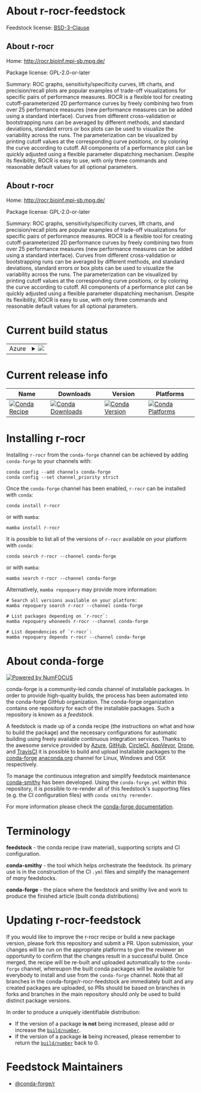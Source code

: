 About r-rocr-feedstock
======================

Feedstock license: [BSD-3-Clause](https://github.com/conda-forge/r-rocr-feedstock/blob/main/LICENSE.txt)


About r-rocr
------------

Home: http://rocr.bioinf.mpi-sb.mpg.de/

Package license: GPL-2.0-or-later

Summary: ROC graphs, sensitivity/specificity curves, lift charts, and precision/recall plots are popular examples of trade-off visualizations for specific pairs of performance measures. ROCR is a flexible tool for creating cutoff-parameterized 2D performance curves by freely combining two from over 25 performance measures (new performance measures can be added using a standard interface). Curves from different cross-validation or bootstrapping runs can be averaged by different methods, and standard deviations, standard errors or box plots can be used to visualize the variability across the runs. The parameterization can be visualized by printing cutoff values at the corresponding curve positions, or by coloring the curve according to cutoff. All components of a performance plot can be quickly adjusted using a flexible parameter dispatching mechanism. Despite its flexibility, ROCR is easy to use, with only three commands and reasonable default values for all optional parameters.

About r-rocr
------------

Home: http://rocr.bioinf.mpi-sb.mpg.de/

Package license: GPL-2.0-or-later

Summary: ROC graphs, sensitivity/specificity curves, lift charts, and precision/recall plots are popular examples of trade-off visualizations for specific pairs of performance measures. ROCR is a flexible tool for creating cutoff-parameterized 2D performance curves by freely combining two from over 25 performance measures (new performance measures can be added using a standard interface). Curves from different cross-validation or bootstrapping runs can be averaged by different methods, and standard deviations, standard errors or box plots can be used to visualize the variability across the runs. The parameterization can be visualized by printing cutoff values at the corresponding curve positions, or by coloring the curve according to cutoff. All components of a performance plot can be quickly adjusted using a flexible parameter dispatching mechanism. Despite its flexibility, ROCR is easy to use, with only three commands and reasonable default values for all optional parameters.

Current build status
====================


<table>
    
  <tr>
    <td>Azure</td>
    <td>
      <details>
        <summary>
          <a href="https://dev.azure.com/conda-forge/feedstock-builds/_build/latest?definitionId=1559&branchName=main">
            <img src="https://dev.azure.com/conda-forge/feedstock-builds/_apis/build/status/r-rocr-feedstock?branchName=main">
          </a>
        </summary>
        <table>
          <thead><tr><th>Variant</th><th>Status</th></tr></thead>
          <tbody><tr>
              <td>linux_64_r_base4.3</td>
              <td>
                <a href="https://dev.azure.com/conda-forge/feedstock-builds/_build/latest?definitionId=1559&branchName=main">
                  <img src="https://dev.azure.com/conda-forge/feedstock-builds/_apis/build/status/r-rocr-feedstock?branchName=main&jobName=linux&configuration=linux%20linux_64_r_base4.3" alt="variant">
                </a>
              </td>
            </tr><tr>
              <td>linux_64_r_base4.4</td>
              <td>
                <a href="https://dev.azure.com/conda-forge/feedstock-builds/_build/latest?definitionId=1559&branchName=main">
                  <img src="https://dev.azure.com/conda-forge/feedstock-builds/_apis/build/status/r-rocr-feedstock?branchName=main&jobName=linux&configuration=linux%20linux_64_r_base4.4" alt="variant">
                </a>
              </td>
            </tr><tr>
              <td>linux_aarch64_r_base4.3</td>
              <td>
                <a href="https://dev.azure.com/conda-forge/feedstock-builds/_build/latest?definitionId=1559&branchName=main">
                  <img src="https://dev.azure.com/conda-forge/feedstock-builds/_apis/build/status/r-rocr-feedstock?branchName=main&jobName=linux&configuration=linux%20linux_aarch64_r_base4.3" alt="variant">
                </a>
              </td>
            </tr><tr>
              <td>linux_aarch64_r_base4.4</td>
              <td>
                <a href="https://dev.azure.com/conda-forge/feedstock-builds/_build/latest?definitionId=1559&branchName=main">
                  <img src="https://dev.azure.com/conda-forge/feedstock-builds/_apis/build/status/r-rocr-feedstock?branchName=main&jobName=linux&configuration=linux%20linux_aarch64_r_base4.4" alt="variant">
                </a>
              </td>
            </tr><tr>
              <td>linux_ppc64le_r_base4.3</td>
              <td>
                <a href="https://dev.azure.com/conda-forge/feedstock-builds/_build/latest?definitionId=1559&branchName=main">
                  <img src="https://dev.azure.com/conda-forge/feedstock-builds/_apis/build/status/r-rocr-feedstock?branchName=main&jobName=linux&configuration=linux%20linux_ppc64le_r_base4.3" alt="variant">
                </a>
              </td>
            </tr><tr>
              <td>linux_ppc64le_r_base4.4</td>
              <td>
                <a href="https://dev.azure.com/conda-forge/feedstock-builds/_build/latest?definitionId=1559&branchName=main">
                  <img src="https://dev.azure.com/conda-forge/feedstock-builds/_apis/build/status/r-rocr-feedstock?branchName=main&jobName=linux&configuration=linux%20linux_ppc64le_r_base4.4" alt="variant">
                </a>
              </td>
            </tr><tr>
              <td>osx_64_r_base4.3</td>
              <td>
                <a href="https://dev.azure.com/conda-forge/feedstock-builds/_build/latest?definitionId=1559&branchName=main">
                  <img src="https://dev.azure.com/conda-forge/feedstock-builds/_apis/build/status/r-rocr-feedstock?branchName=main&jobName=osx&configuration=osx%20osx_64_r_base4.3" alt="variant">
                </a>
              </td>
            </tr><tr>
              <td>osx_64_r_base4.4</td>
              <td>
                <a href="https://dev.azure.com/conda-forge/feedstock-builds/_build/latest?definitionId=1559&branchName=main">
                  <img src="https://dev.azure.com/conda-forge/feedstock-builds/_apis/build/status/r-rocr-feedstock?branchName=main&jobName=osx&configuration=osx%20osx_64_r_base4.4" alt="variant">
                </a>
              </td>
            </tr><tr>
              <td>osx_arm64_r_base4.3</td>
              <td>
                <a href="https://dev.azure.com/conda-forge/feedstock-builds/_build/latest?definitionId=1559&branchName=main">
                  <img src="https://dev.azure.com/conda-forge/feedstock-builds/_apis/build/status/r-rocr-feedstock?branchName=main&jobName=osx&configuration=osx%20osx_arm64_r_base4.3" alt="variant">
                </a>
              </td>
            </tr><tr>
              <td>osx_arm64_r_base4.4</td>
              <td>
                <a href="https://dev.azure.com/conda-forge/feedstock-builds/_build/latest?definitionId=1559&branchName=main">
                  <img src="https://dev.azure.com/conda-forge/feedstock-builds/_apis/build/status/r-rocr-feedstock?branchName=main&jobName=osx&configuration=osx%20osx_arm64_r_base4.4" alt="variant">
                </a>
              </td>
            </tr><tr>
              <td>win_64_r_base4.3</td>
              <td>
                <a href="https://dev.azure.com/conda-forge/feedstock-builds/_build/latest?definitionId=1559&branchName=main">
                  <img src="https://dev.azure.com/conda-forge/feedstock-builds/_apis/build/status/r-rocr-feedstock?branchName=main&jobName=win&configuration=win%20win_64_r_base4.3" alt="variant">
                </a>
              </td>
            </tr><tr>
              <td>win_64_r_base4.4</td>
              <td>
                <a href="https://dev.azure.com/conda-forge/feedstock-builds/_build/latest?definitionId=1559&branchName=main">
                  <img src="https://dev.azure.com/conda-forge/feedstock-builds/_apis/build/status/r-rocr-feedstock?branchName=main&jobName=win&configuration=win%20win_64_r_base4.4" alt="variant">
                </a>
              </td>
            </tr>
          </tbody>
        </table>
      </details>
    </td>
  </tr>
</table>

Current release info
====================

| Name | Downloads | Version | Platforms |
| --- | --- | --- | --- |
| [![Conda Recipe](https://img.shields.io/badge/recipe-r--rocr-green.svg)](https://anaconda.org/conda-forge/r-rocr) | [![Conda Downloads](https://img.shields.io/conda/dn/conda-forge/r-rocr.svg)](https://anaconda.org/conda-forge/r-rocr) | [![Conda Version](https://img.shields.io/conda/vn/conda-forge/r-rocr.svg)](https://anaconda.org/conda-forge/r-rocr) | [![Conda Platforms](https://img.shields.io/conda/pn/conda-forge/r-rocr.svg)](https://anaconda.org/conda-forge/r-rocr) |

Installing r-rocr
=================

Installing `r-rocr` from the `conda-forge` channel can be achieved by adding `conda-forge` to your channels with:

```
conda config --add channels conda-forge
conda config --set channel_priority strict
```

Once the `conda-forge` channel has been enabled, `r-rocr` can be installed with `conda`:

```
conda install r-rocr
```

or with `mamba`:

```
mamba install r-rocr
```

It is possible to list all of the versions of `r-rocr` available on your platform with `conda`:

```
conda search r-rocr --channel conda-forge
```

or with `mamba`:

```
mamba search r-rocr --channel conda-forge
```

Alternatively, `mamba repoquery` may provide more information:

```
# Search all versions available on your platform:
mamba repoquery search r-rocr --channel conda-forge

# List packages depending on `r-rocr`:
mamba repoquery whoneeds r-rocr --channel conda-forge

# List dependencies of `r-rocr`:
mamba repoquery depends r-rocr --channel conda-forge
```


About conda-forge
=================

[![Powered by
NumFOCUS](https://img.shields.io/badge/powered%20by-NumFOCUS-orange.svg?style=flat&colorA=E1523D&colorB=007D8A)](https://numfocus.org)

conda-forge is a community-led conda channel of installable packages.
In order to provide high-quality builds, the process has been automated into the
conda-forge GitHub organization. The conda-forge organization contains one repository
for each of the installable packages. Such a repository is known as a *feedstock*.

A feedstock is made up of a conda recipe (the instructions on what and how to build
the package) and the necessary configurations for automatic building using freely
available continuous integration services. Thanks to the awesome service provided by
[Azure](https://azure.microsoft.com/en-us/services/devops/), [GitHub](https://github.com/),
[CircleCI](https://circleci.com/), [AppVeyor](https://www.appveyor.com/),
[Drone](https://cloud.drone.io/welcome), and [TravisCI](https://travis-ci.com/)
it is possible to build and upload installable packages to the
[conda-forge](https://anaconda.org/conda-forge) [anaconda.org](https://anaconda.org/)
channel for Linux, Windows and OSX respectively.

To manage the continuous integration and simplify feedstock maintenance
[conda-smithy](https://github.com/conda-forge/conda-smithy) has been developed.
Using the ``conda-forge.yml`` within this repository, it is possible to re-render all of
this feedstock's supporting files (e.g. the CI configuration files) with ``conda smithy rerender``.

For more information please check the [conda-forge documentation](https://conda-forge.org/docs/).

Terminology
===========

**feedstock** - the conda recipe (raw material), supporting scripts and CI configuration.

**conda-smithy** - the tool which helps orchestrate the feedstock.
                   Its primary use is in the construction of the CI ``.yml`` files
                   and simplify the management of *many* feedstocks.

**conda-forge** - the place where the feedstock and smithy live and work to
                  produce the finished article (built conda distributions)


Updating r-rocr-feedstock
=========================

If you would like to improve the r-rocr recipe or build a new
package version, please fork this repository and submit a PR. Upon submission,
your changes will be run on the appropriate platforms to give the reviewer an
opportunity to confirm that the changes result in a successful build. Once
merged, the recipe will be re-built and uploaded automatically to the
`conda-forge` channel, whereupon the built conda packages will be available for
everybody to install and use from the `conda-forge` channel.
Note that all branches in the conda-forge/r-rocr-feedstock are
immediately built and any created packages are uploaded, so PRs should be based
on branches in forks and branches in the main repository should only be used to
build distinct package versions.

In order to produce a uniquely identifiable distribution:
 * If the version of a package **is not** being increased, please add or increase
   the [``build/number``](https://docs.conda.io/projects/conda-build/en/latest/resources/define-metadata.html#build-number-and-string).
 * If the version of a package **is** being increased, please remember to return
   the [``build/number``](https://docs.conda.io/projects/conda-build/en/latest/resources/define-metadata.html#build-number-and-string)
   back to 0.

Feedstock Maintainers
=====================

* [@conda-forge/r](https://github.com/conda-forge/r/)

